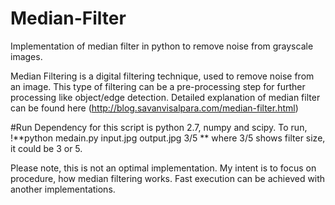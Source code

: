 # Median-Filter
Implementation of median filter in python to remove noise from grayscale images.

Median Filtering is a digital filtering technique, used to remove noise from an image. This type of filtering can be a pre-processing step for further processing like object/edge detection. Detailed explanation of median filter can be found here (http://blog.savanvisalpara.com/median-filter.html)

#Run
Dependency for this script is python 2.7, numpy and scipy. To run,
!**python medain.py input.jpg output.jpg 3/5 **
where 3/5 shows filter size, it could be 3 or 5. 



Please note, this is not an optimal implementation. My intent is to focus on procedure, how median filtering works. Fast execution can be achieved with another implementations.
